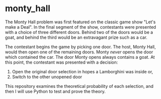 # monty_hall

The Monty Hall problem was first featured on the classic game show "Let's make a Deal". In the final segment of the show, contestants were presented with a choice of three different doors. Behind two of the doors would be a goat, and behind the third would be an extravagant prize such as a car.    

The contestant begins the game by picking one door. The host, Monty Hall, would then open one of the remaining doors. Monty *never* opens the door which contained the car. The door Monty opens always contains a goat. At this point, the contestant was presented with a decision:   

1) Open the original door selection in hopes a Lamborghini was inside or,    
2) Switch to the other unopened door   

This repository examines the theoretical probability of each selection, and then I will use Python to test and prove the theory.
